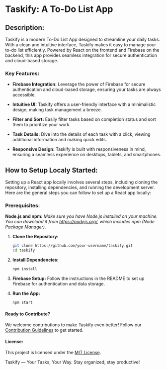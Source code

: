 # Taskify: A To-Do List App

## Description:

Taskify is a modern To-Do List App designed to streamline your daily tasks. With a clean and intuitive interface, Taskify makes it easy to manage your to-do list efficiently. Powered by React on the frontend and Firebase on the backend, this app provides seamless integration for secure authentication and cloud-based storage.

### Key Features:

- **Firebase Integration:** Leverage the power of Firebase for secure authentication and cloud-based storage, ensuring your tasks are always accessible.

- **Intuitive UI:** Taskify offers a user-friendly interface with a minimalistic design, making task management a breeze.

- **Filter and Sort:** Easily filter tasks based on completion status and sort them to prioritize your work.

- **Task Details:** Dive into the details of each task with a click, viewing additional information and making quick edits.

- **Responsive Design:** Taskify is built with responsiveness in mind, ensuring a seamless experience on desktops, tablets, and smartphones.

## How to Setup Localy  Started:

Setting up a React app locally involves several steps, including cloning the repository, installing dependencies, and running the development server. Here are the general steps you can follow to set up a React app locally:

### Prerequisites:
**Node.js and npm:**
*Make sure you have Node.js installed on your machine. You can download it from https://nodejs.org/, which includes npm (Node Package Manager).*


1. **Clone the Repository:**
   ```bash
   git clone https://github.com/your-username/taskify.git
   cd taskify
   ```

2. **Install Dependencies:**
   ```bash
   npm install
   ```

3. **Firebase Setup:**
   Follow the instructions in the README to set up Firebase for authentication and data storage.

4. **Run the App:**
   ```bash
   npm start
   ```

#### Ready to Contribute?

We welcome contributions to make Taskify even better! Follow our [Contribution Guidelines](CONTRIBUTING.md) to get started.

#### License:

This project is licensed under the [MIT License](LICENSE).

Taskify — Your Tasks, Your Way. Stay organized, stay productive!